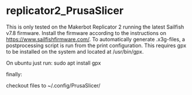 # replicator2_PrusaSlicer
This is only tested on the Makerbot Replicator 2 running the latest Sailfish v7.8 firmware.
Install the firmware according to the instructions on https://www.sailfishfirmware.com/.
To automatically generate .x3g-files, a postprocessing script is run from the print configuration.
This requires gpx to be installed on the system and located at /usr/bin/gpx.

On ubuntu just run:
sudo apt install gpx

finally:

checkout files to ~/.config/PrusaSlicer/
